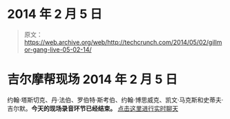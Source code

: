 # 2014 年 2 月 5 日

> 原文：<https://web.archive.org/web/http://techcrunch.com/2014/05/02/gillmor-gang-live-05-02-14/>

# 吉尔摩帮现场 2014 年 2 月 5 日

约翰·塔斯切克、丹·法伯、罗伯特·斯考伯、约翰·博思威克、凯文·马克斯和史蒂夫·吉尔默。**今天的现场录音环节已经结束。** [点击这里进行实时聊天](https://web.archive.org/web/20230316042655/http://friendfeed.com/realtime-network/5335e996/gillmor-gang-recording-live-today-1pm-pt "live chat")